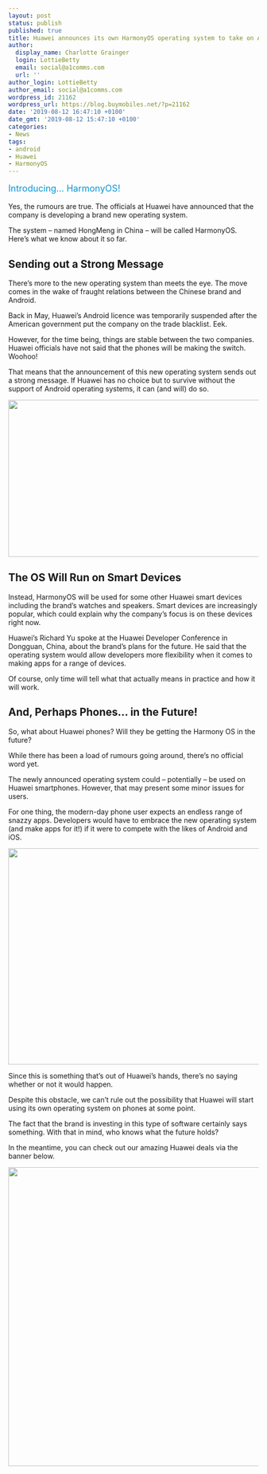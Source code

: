 ```yaml
---
layout: post
status: publish
published: true
title: Huawei announces its own HarmonyOS operating system to take on Android
author:
  display_name: Charlotte Grainger
  login: LottieBetty
  email: social@a1comms.com
  url: ''
author_login: LottieBetty
author_email: social@a1comms.com
wordpress_id: 21162
wordpress_url: https://blog.buymobiles.net/?p=21162
date: '2019-08-12 16:47:10 +0100'
date_gmt: '2019-08-12 15:47:10 +0100'
categories:
- News
tags:
- android
- Huawei
- HarmonyOS
---
```

<p><!-- wp:paragraph --></p>
<p><span class="postStandFirst" style="color: #0896d5; line-height: 26px; font-size: 18px;">Introducing&hellip; HarmonyOS!</span></p>
<p><!-- /wp:paragraph --></p>
<p>Yes, the rumours are true. The officials at Huawei have announced that the company is developing a brand new operating system.</p>
<p>The system &ndash; named HongMeng in China &ndash; will be called HarmonyOS. Here&rsquo;s what we know about it so far.</p>
<h2>Sending out a Strong Message</h2>
<p>There&rsquo;s more to the new operating system than meets the eye. The move comes in the wake of fraught relations between the Chinese brand and Android.</p>
<p>Back in May, Huawei&rsquo;s Android licence was temporarily suspended after the American government put the company on the trade blacklist. Eek.</p>
<p>However, for the time being, things are stable between the two companies. Huawei officials have not said that the phones will be making the switch. Woohoo!&nbsp;</p>
<p>That means that the announcement of this new operating system sends out a strong message. If Huawei has no choice but to survive without the support of Android operating systems, it can (and will) do so.</p>
<p><img class="aligncenter wp-image-21006" src="https://storage.googleapis.com/a1comms-blog-buymobiles/1/2019/07/huawei-creating-android-rival.jpg" alt="" width="600" height="315"></p>
<h2>The OS Will Run on Smart Devices</h2>
<p>Instead, HarmonyOS will be used for some other Huawei smart devices including the brand&rsquo;s watches and speakers. Smart devices are increasingly popular, which could explain why the company&rsquo;s focus is on these devices right now.</p>
<p>Huawei&rsquo;s Richard Yu spoke at the Huawei Developer Conference in Dongguan, China, about the brand&rsquo;s plans for the future. He said that the operating system would allow developers more flexibility when it comes to making apps for a range of devices.</p>
<p>Of course, only time will tell what that actually means in practice and how it will work.</p>
<h2>And, Perhaps Phones&hellip; in the Future!</h2>
<p>So, what about Huawei phones? Will they be getting the Harmony OS in the future?</p>
<p>While there has been a load of rumours going around, there&rsquo;s no official word yet.</p>
<p>The newly announced operating system could &ndash;&nbsp;potentially &ndash;&nbsp;be used on Huawei smartphones. However, that may present some minor issues for users.</p>
<p>For one thing, the modern-day phone user expects an endless range of snazzy apps. Developers would have to embrace the new operating system (and make apps for it!) if it were to compete with the likes of Android and iOS.</p>
<p><img class="aligncenter size-full wp-image-21161" src="https://storage.googleapis.com/a1comms-blog-buymobiles/1/2019/08/huawei-screen.jpg" alt="" width="600" height="434"></p>
<p>Since this is something that&rsquo;s out of Huawei&rsquo;s hands, there&rsquo;s no saying whether or not it would happen.</p>
<p>Despite this obstacle, we can&rsquo;t rule out the possibility that Huawei will start using its own operating system on phones at some point.</p>
<p>The fact that the brand is investing in this type of software certainly says something. With that in mind, who knows what the future holds?</p>
<p>In the meantime, you can check out our amazing Huawei deals via the banner below.</p>
<p><a href="https://www.buymobiles.net/huawei" target="_blank" rel="noopener noreferrer"><img class="aligncenter wp-image-20487 size-full" src="https://storage.googleapis.com/a1comms-blog-buymobiles/1/2019/03/huawei-p30-buy-now.jpg" alt="" width="600" height="600"></a></p>
